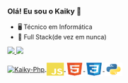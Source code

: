 ### Olá! Eu sou o Kaiky 👋

- 🖥 Técnico em Informática
- 🚀 Full Stack(de vez em nunca)

<div>
  <a href="https://github.com/KaikyTDOM">
  <img height="180em" src="https://github-readme-stats.vercel.app/api?username=KaikyTDOM&show_icons=true&theme=dark&include_all_commits=true&count_private=true"/>
  <img height="180em" src="https://github-readme-stats.vercel.app/api/top-langs/?username=KaikyTDOM&layout=compact&langs_count=16&theme=dark"/>
</div>

<div style="display: inline_block"><br>
  <img align="center" alt="Kaiky-Php" height="30" width="40"
src="https://cdn.jsdelivr.net/gh/devicons/devicon/icons/php/php-original.svg" />
  <img align="center" alt="Kaiky-Js" height="30" width="40" src="https://raw.githubusercontent.com/devicons/devicon/master/icons/javascript/javascript-plain.svg">
  <img align="center" alt="Kaiky-HTML" height="30" width="40" src="https://raw.githubusercontent.com/devicons/devicon/master/icons/html5/html5-original.svg">
  <img align="center" alt="Kaiky-CSS" height="30" width="40" src="https://raw.githubusercontent.com/devicons/devicon/master/icons/css3/css3-original.svg">
  <img align="center" alt="Kaiky-Python" height="30" width="40" src="https://raw.githubusercontent.com/devicons/devicon/master/icons/python/python-original.svg">
</div>
